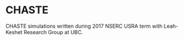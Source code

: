 # CHASTE

CHASTE simulations written during 2017 NSERC USRA term with Leah-Keshet Research Group at UBC.  
